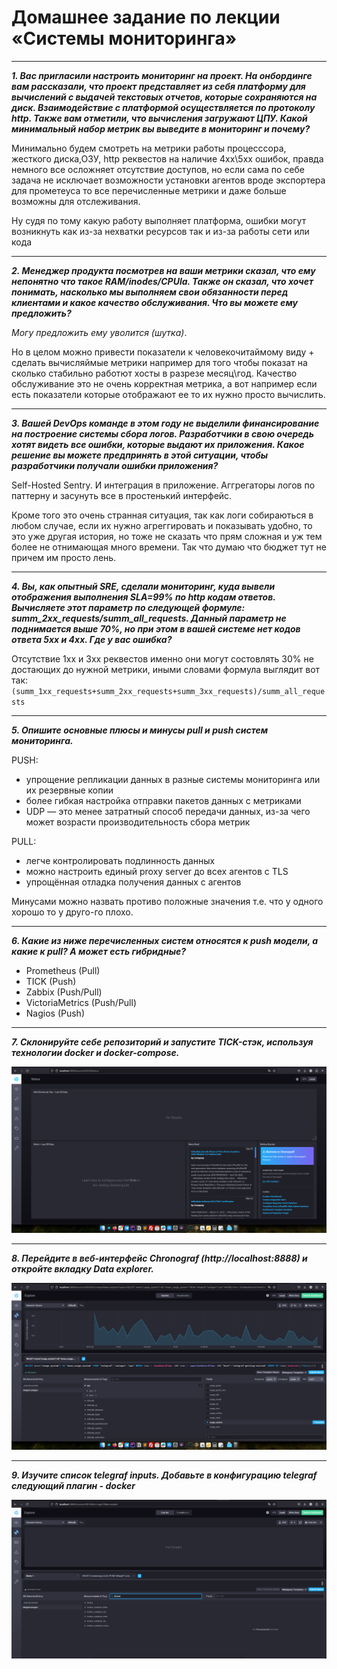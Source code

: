 # Домашнее задание по лекции «Системы мониторинга»

---

**_1. Вас пригласили настроить мониторинг на проект. На онбординге вам рассказали, что проект представляет из себя 
платформу для вычислений с выдачей текстовых отчетов, которые сохраняются на диск. Взаимодействие с платформой 
осуществляется по протоколу http. Также вам отметили, что вычисления загружают ЦПУ. Какой минимальный набор метрик вы 
выведите в мониторинг и почему?_**

Минимально будем смотреть на метрики работы процесссора, жесткого диска,ОЗУ, http реквестов на наличие 4хх\5хх ошибок, правда 
немного все осложняет отсутствие доступов, но если сама по себе задача не исключает возможности установки агентов вроде 
экспортера для прометеуса то все перечисленные метрики и даже больше возможны для отслеживания.

Ну судя по тому какую работу выполняет платформа, ошибки могут возникнуть как из-за нехватки ресурсов так и из-за 
работы сети или кода

---
**_2. Менеджер продукта посмотрев на ваши метрики сказал, что ему непонятно что такое RAM/inodes/CPUla. Также он сказал, 
что хочет понимать, насколько мы выполняем свои обязанности перед клиентами и какое качество обслуживания. 
Что вы можете ему предложить?_**

_Могу предложить ему уволится (шутка)_.

Но в целом можно привести показатели к человекочитаймому виду + сделать вычисляймые метрики например для того чтобы 
показат  на сколько стабильно работют хосты в разрезе месяц\год. Качество обслуживание это не очень корректная метрика,
а вот например если есть показатели которые отображают ее то их нужно просто вычислить.

---
**_3. Вашей DevOps команде в этом году не выделили финансирование на построение системы сбора логов. Разработчики в свою 
очередь хотят видеть все ошибки, которые выдают их приложения. Какое решение вы можете предпринять в этой ситуации, 
чтобы разработчики получали ошибки приложения?_**

Self-Hosted Sentry. И интеграция в приложение. Аггрегаторы логов по паттерну и засунуть все в простенький интерфейс.

Кроме того это очень странная ситуация, так как логи собираються в любом случае, если их нужно агреггировать и 
показывать удобно, то это уже другая история, но тоже не сказать что прям сложная и уж тем более не отнимающая много 
времени. Так что думаю что бюджет тут не причем им просто лень.

---
**_4. Вы, как опытный SRE, сделали мониторинг, куда вывели отображения выполнения SLA=99% по http кодам ответов. 
Вычисляете этот параметр по следующей формуле: summ_2xx_requests/summ_all_requests. Данный параметр не поднимается 
выше 70%, но при этом в вашей системе нет кодов ответа 5xx и 4xx. Где у вас ошибка?_**

Отсутствие 1хх и 3хх реквестов именно они могут состовлять 30% не достающих до нужной метрики, иными словами формула 
выглядит вот так: `(summ_1xx_requests+summ_2xx_requests+summ_3xx_requests)/summ_all_requests` 

---
**_5. Опишите основные плюсы и минусы pull и push систем мониторинга._**

PUSH:
   - упрощение репликации данных в разные системы мониторинга или их резервные копии
   - более гибкая настройка отправки пакетов данных с метриками
   - UDP — это менее затратный способ передачи данных, из-за чего может возрасти производительность сбора метрик

PULL:
   - легче контролировать подлинность данных
   - можно настроить единый proxy server до всех агентов с TLS
   - упрощённая отладка получения данных с агентов

Минусами можно назвать противо положные значения т.е. что у одного хорошо то у друго-го плохо.

---
**_6. Какие из ниже перечисленных систем относятся к push модели, а какие к pull? А может есть гибридные?_**
   * Prometheus (Pull)
   * TICK (Push)
   * Zabbix (Push/Pull)
   * VictoriaMetrics (Push/Pull)
   * Nagios (Push)

---

**_7. Склонируйте себе репозиторий и запустите TICK-стэк, используя технологии docker и docker-compose._**

![hw-78-7-1.png](assets%2Fimages%2Fhw-78%2Fhw-78-7-1.png)

---

**_8. Перейдите в веб-интерфейс Chronograf (http://localhost:8888) и откройте вкладку Data explorer._**

![hw-78-8-1.png](assets%2Fimages%2Fhw-78%2Fhw-78-8-1.png)

---

**_9. Изучите список telegraf inputs. Добавьте в конфигурацию telegraf следующий плагин - docker_**

![hw-78-9-1.png](assets%2Fimages%2Fhw-78%2Fhw-78-9-1.png)